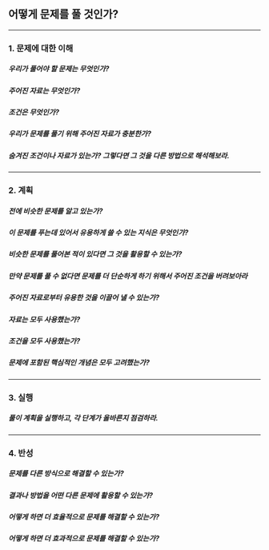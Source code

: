 ## 어떻게 문제를 풀 것인가?

---

### 1. 문제에 대한 이해

##### 우리가 풀어야 할 문제는 무엇인가?

##### 주어진 자료는 무엇인가?

##### 조건은 무엇인가?

##### 우리가 문제를 풀기 위해 주어진 자료가 충분한가?

##### 숨겨진 조건이나 자료가 있는가? 그렇다면 그 것을 다른 방법으로 해석해보라.

---

### 2. 계획

##### 전에 비슷한 문제를 알고 있는가?

##### 이 문제를 푸는데 있어서 유용하게 쓸 수 있는 지식은 무엇인가?

##### 비슷한 문제를 풀어본 적이 있다면 그 것을 활용할 수 있는가?

##### 만약 문제를 풀 수 없다면 문제를 더 단순하게 하기 위해서 주어진 조건을 버려보아라

##### 주어진 자료로부터 유용한 것을 이끌어 낼 수 있는가?

##### 자료는 모두 사용했는가?

##### 조건을 모두 사용했는가?

##### 문제에 포함된 핵심적인 개념은 모두 고려했는가?

---

### 3. 실행

##### 풀이 계획을 실행하고, 각 단계가 올바른지 점검하라.

---

### 4. 반성

##### 문제를 다른 방식으로 해결할 수 있는가?

##### 결과나 방법을 어떤 다른 문제에 활용할 수 있는가?

##### 어떻게 하면 더 효율적으로 문제를 해결할 수 있는가?

##### 어떻게 하면 더 효과적으로 문제를 해결할 수 있는가?
